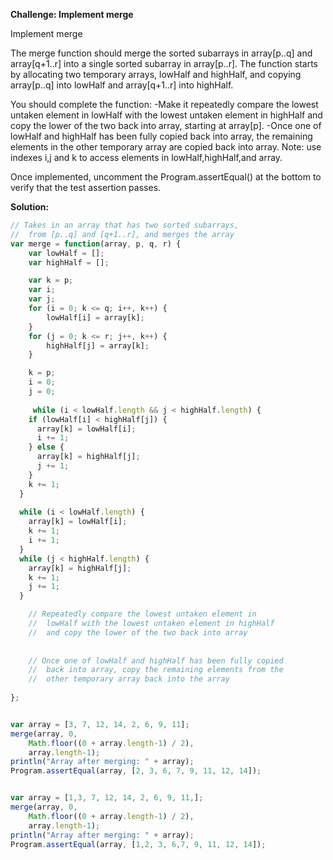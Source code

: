 **Challenge: Implement merge**

Implement merge

The merge function should merge the sorted subarrays in array[p..q] and array[q+1..r] into a single sorted subarray in array[p..r]. The function starts by allocating two temporary arrays, lowHalf and highHalf, and copying array[p..q] into lowHalf and array[q+1..r] into highHalf.

You should complete the function:
-Make it repeatedly compare the lowest untaken element in lowHalf with the lowest untaken element in highHalf and copy the lower of the two back into array, starting at array[p].
-Once one of lowHalf and highHalf has been fully copied back into array, the remaining elements in the other temporary array are copied back into array.
Note: use indexes i,j and k to access elements in lowHalf,highHalf,and array.

Once implemented, uncomment the Program.assertEqual() at the bottom to verify that the test assertion passes.

**Solution:**
```javascript
// Takes in an array that has two sorted subarrays,
//  from [p..q] and [q+1..r], and merges the array
var merge = function(array, p, q, r) {
    var lowHalf = [];
    var highHalf = [];

    var k = p;
    var i;
    var j;
    for (i = 0; k <= q; i++, k++) {
        lowHalf[i] = array[k];
    }
    for (j = 0; k <= r; j++, k++) {
        highHalf[j] = array[k];
    }

    k = p;
    i = 0;
    j = 0;
    
     while (i < lowHalf.length && j < highHalf.length) {
    if (lowHalf[i] < highHalf[j]) {
      array[k] = lowHalf[i];
      i += 1;
    } else {
      array[k] = highHalf[j];
      j += 1;
    }
    k += 1;
  }
  
  while (i < lowHalf.length) {
    array[k] = lowHalf[i];
    k += 1;
    i += 1;
  }
  while (j < highHalf.length) {
    array[k] = highHalf[j];
    k += 1;
    j += 1;
  }

    // Repeatedly compare the lowest untaken element in
    //  lowHalf with the lowest untaken element in highHalf
    //  and copy the lower of the two back into array
    
    
    // Once one of lowHalf and highHalf has been fully copied
    //  back into array, copy the remaining elements from the
    //  other temporary array back into the array
    
};


var array = [3, 7, 12, 14, 2, 6, 9, 11];
merge(array, 0,
    Math.floor((0 + array.length-1) / 2),
    array.length-1);
println("Array after merging: " + array);
Program.assertEqual(array, [2, 3, 6, 7, 9, 11, 12, 14]);


var array = [1,3, 7, 12, 14, 2, 6, 9, 11,];
merge(array, 0,
    Math.floor((0 + array.length-1) / 2),
    array.length-1);
println("Array after merging: " + array);
Program.assertEqual(array, [1,2, 3, 6,7, 9, 11, 12, 14]);
```
